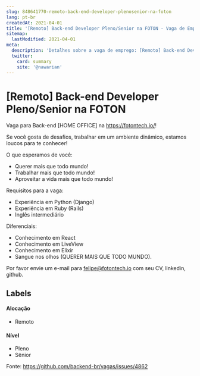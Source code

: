 ```yaml
---
slug: 848641770-remoto-back-end-developer-plenosenior-na-foton
lang: pt-br
createdAt: 2021-04-01
title: '[Remoto] Back-end Developer Pleno/Senior na FOTON - Vaga de Emprego'
sitemap:
  lastModified: 2021-04-01
meta:
  description: 'Detalhes sobre a vaga de emprego: [Remoto] Back-end Developer Pleno/Senior na FOTON'
  twitter:
    card: summary
    site: '@nawarian'
---
```


# [Remoto] Back-end Developer Pleno/Senior na FOTON

Vaga para Back-end [HOME OFFICE] na https://fotontech.io/! 

Se você gosta de desafios, trabalhar em um ambiente dinâmico, estamos loucos para te conhecer!

O que esperamos de você:
- Querer mais que todo mundo!
- Trabalhar mais que todo mundo!
- Aproveitar a vida mais que todo mundo!

Requisitos para a vaga:
- Experiência em Python (Django)
- Experiência em Ruby (Rails)
- Inglês intermediário

Diferenciais: 
- Conhecimento em React
- Conhecimento em LiveView
- Conhecimento em Elixir 
- Sangue nos olhos (QUERER MAIS QUE TODO MUNDO). 

Por favor envie um e-mail para felipe@fotontech.io com seu CV, linkedin, github.

## Labels

#### Alocação
- Remoto

#### Nível

- Pleno
- Sênior


Fonte: https://github.com/backend-br/vagas/issues/4862